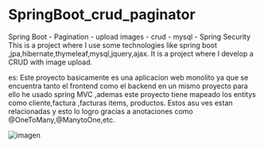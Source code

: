 # SpringBoot_crud_paginator
Spring Boot - Pagination - upload images - crud - mysql - Spring Security
This is a project where I use some technologies like spring boot ,jpa,hibernate,thymeleaf,mysql,jquery,ajax. 
It is a project where I develop a CRUD with image upload.

es: Este proyecto basicamente es una aplicacion web monolito ya que se encuentra tanto el frontend como el backend en un mismo proyecto para ello he usado spring MVC ,ademas este proyecto tiene mapeado los entitys como cliente,factura ,facturas items, productos. Estos asu ves estan relacionadas y esto lo logro gracias a anotaciones como @OneToMany,@ManytoOne,etc.

![imagen](https://user-images.githubusercontent.com/104708877/173458509-6c3c12bf-85dc-4399-bec2-be424b26d460.png)

